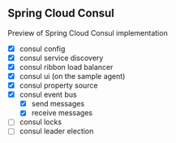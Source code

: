 ## Spring Cloud Consul

Preview of Spring Cloud Consul implementation

- [X] consul config
- [X] consul service discovery
- [X] consul ribbon load balancer
- [X] consul ui (on the sample agent)
- [X] consul property source
- [X] consul event bus
  - [X] send messages
  - [X] receive messages
- [ ] consul locks
- [ ] consul leader election
